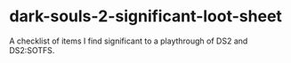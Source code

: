 # dark-souls-2-significant-loot-sheet
A checklist of items I find significant to a playthrough of DS2 and DS2:SOTFS.
